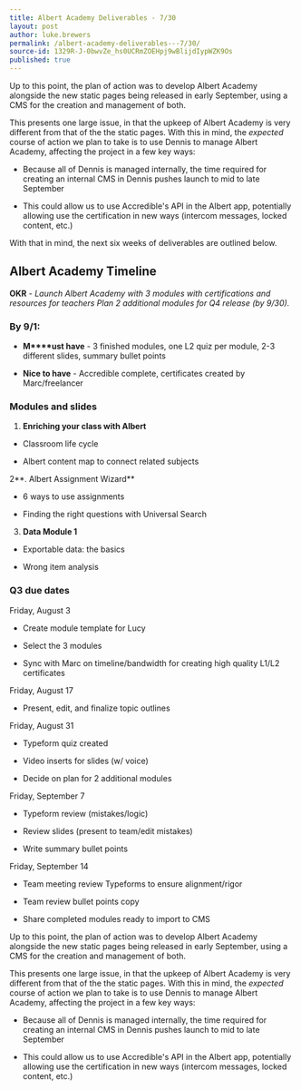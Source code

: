```yaml
---
title: Albert Academy Deliverables - 7/30
layout: post
author: luke.brewers
permalink: /albert-academy-deliverables---7/30/
source-id: 1329R-J-0bwvZe_hs0UCRmZOEHpj9wBlijdIypWZK9Os
published: true
---
```

Up to this point, the plan of action was to develop Albert Academy alongside the new static pages being released in early September, using a CMS for the creation and management of both. 

This presents one large issue, in that the upkeep of Albert Academy is very different from that of the the static pages. With this in mind, the _expected_ course of action we plan to take is to use Dennis to manage Albert Academy, affecting the project in a few key ways:

* Because all of Dennis is managed internally, the time required for creating an internal CMS in Dennis pushes launch to mid to late September

* This could allow us to use Accredible's API in the Albert app, potentially allowing use the certification in new ways (intercom messages, locked content, etc.)

With that in mind, the next six weeks of deliverables are outlined below.

## **Albert Academy Timeline**

**OKR** - *Launch Albert Academy with 3 modules with certifications and resources for teachers  Plan 2 additional modules for Q4 release (by 9/30).*

### **By 9/1:**

* **M****ust have** - 3 finished modules, one L2 quiz per module, 2-3 different slides, summary bullet points

* **Nice to have** - Accredible complete, certificates created by Marc/freelancer 

### **Modules and slides**

1. **Enriching your class with Albert**

* Classroom life cycle

* Albert content map to connect related subjects

2**. Albert Assignment Wizard**

* 6 ways to use assignments

* Finding the right questions with Universal Search 

3. **Data Module 1**

* Exportable data: the basics

* Wrong item analysis 

### **Q3 due dates**

Friday, August 3 

* Create module template for Lucy

* Select the 3 modules

* Sync with Marc on timeline/bandwidth for creating high quality L1/L2 certificates

Friday, August 17 

* Present, edit, and finalize topic outlines

Friday, August 31 

* Typeform quiz created

* Video inserts for slides (w/ voice)

* Decide on plan for 2 additional modules

Friday, September 7 

* Typeform review (mistakes/logic)

* Review slides (present to team/edit mistakes)

* Write summary bullet points

Friday, September 14 

* Team meeting review Typeforms to ensure alignment/rigor

* Team review bullet points copy

* Share completed modules ready to import to CMS

Up to this point, the plan of action was to develop Albert Academy alongside the new static pages being released in early September, using a CMS for the creation and management of both. 

This presents one large issue, in that the upkeep of Albert Academy is very different from that of the the static pages. With this in mind, the _expected_ course of action we plan to take is to use Dennis to manage Albert Academy, affecting the project in a few key ways:

* Because all of Dennis is managed internally, the time required for creating an internal CMS in Dennis pushes launch to mid to late September

* This could allow us to use Accredible's API in the Albert app, potentially allowing use the certification in new ways (intercom messages, locked content, etc.)

